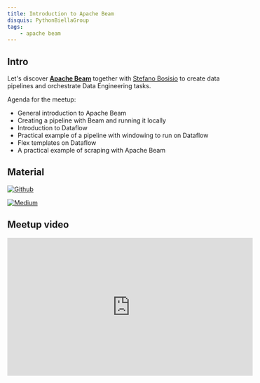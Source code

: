 ```yaml
---
title: Introduction to Apache Beam
disquis: PythonBiellaGroup
tags:
    - apache beam
---
```

## Intro

Let's discover **[Apache Beam](https://beam.apache.org/)** together with [Stefano Bosisio](https://www.linkedin.com/in/stefano-bosisio1/) to create data pipelines and orchestrate Data Engineering tasks.

Agenda for the meetup:

* General introduction to Apache Beam
* Creating a pipeline with Beam and running it locally
* Introduction to Dataflow
* Practical example of a pipeline with windowing to run on Dataflow
* Flex templates on Dataflow
* A practical example of scraping with Apache Beam

## Material

[![Github](https://img.shields.io/badge/GitHub-181717.svg?style=for-the-badge&logo=GitHub&logoColor=white)](https://github.com/Steboss/dataflow_teaching)

[![Medium](https://img.shields.io/badge/Medium-12100E?style=for-the-badge&logo=medium&logoColor=white)](https://towardsdatascience.com/apache-beam-data-processing-data-pipelines-dataflow-and-flex-templates-2902224aabf3)


## Meetup video
<iframe width="560" height="315" src="https://www.youtube.com/embed/HIRvIZ_gYGc?si=dKRYLGn5ZE2OHi1o" title="YouTube video player" frameborder="0" allow="accelerometer; autoplay; clipboard-write; encrypted-media; gyroscope; picture-in-picture; web-share" referrerpolicy="strict-origin-when-cross-origin" allowfullscreen></iframe>